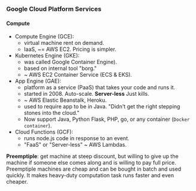 ### Google Cloud Platform Services
#### Compute
* Compute Engine (GCE):
    - virtual machine rent on demand.
    - IaaS, ~= AWS EC2. Pricing is simpler.
* Kubernetes Engine (GKE):
    - was called Google Container Engine).
    - based on internal tool "borg."
    - ~ AWS EC2 Container Service (ECS & EKS).
* App Engine (GAE):
    - platform as a service (PaaS) that takes your code and runs it.
    - started in 2008. Auto-scale. **Server-less** Just kills.
    - ~ AWS Elastic Beanstalk, Heroku.
    - used to require app to be in Java. "Didn't get the right stepping stones into the cloud."
    - Now support Java, Python Flask, PHP, go, or any container (`Docker container`).
* Cloud Functions (GCF):
    - runs node.js code in response to an event.
    - "FaaS" or "Server-less" ~ AWS Lambdas.

**Preemptiple**: get machine at steep discount, but willing to give up the machine if someone else comes along and is willing to pay full price. Preemptiple machines are cheap and can be bought in batch and used quickly. It makes heavy-duty computation task runs faster and even cheaper.
